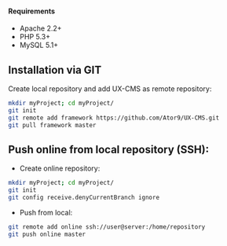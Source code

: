 #### Requirements
* Apache 2.2+
* PHP 5.3+
* MySQL 5.1+

## Installation via GIT
Create local repository and add UX-CMS as remote repository:
```sh
mkdir myProject; cd myProject/
git init
git remote add framework https://github.com/Ator9/UX-CMS.git
git pull framework master
```
## Push online from local repository (SSH):
- Create online repository:
```sh
mkdir myProject; cd myProject/
git init
git config receive.denyCurrentBranch ignore
```
- Push from local:
```sh
git remote add online ssh://user@server:/home/repository
git push online master
```

